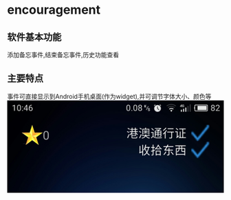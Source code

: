 # encouragement
## 软件基本功能
添加备忘事件,结束备忘事件,历史功能查看
## 主要特点
事件可直接显示到Android手机桌面(作为widget),并可调节字体大小、颜色等
 ![image](https://github.com/xuan835060947/encouragement/blob/master/photo/WechatIMG23.jpeg)
